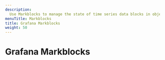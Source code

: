 ```yaml
---
description:
  Use Markblocks to manage the state of time series data blocks in object storage.
menuTitle: Markblocks
title: Grafana Markblocks
weight: 50
---
```


<!-- Note: This topic is mounted in the GEM documentation. Ensure that all updates are also applicable to GEM. -->

# Grafana Markblocks